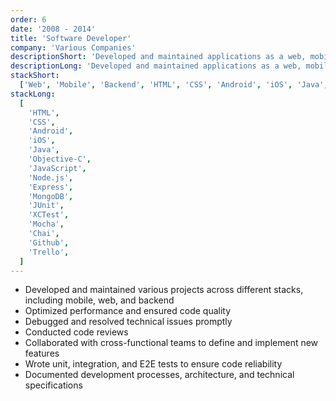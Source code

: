 ```yaml
---
order: 6
date: '2008 - 2014'
title: 'Software Developer'
company: 'Various Companies'
descriptionShort: 'Developed and maintained applications as a web, mobile, backend, and full-stack developer for various companies, delivering scalable and efficient solutions'
descriptionLong: 'Developed and maintained applications as a web, mobile, backend, and full-stack developer for various companies, delivering scalable and efficient solutions. Worked on diverse projects across industries, utilizing modern technologies to meet business objectives. Collaborated with cross-functional teams to design, implement, and deploy applications, ensuring performance, reliability, and maintainability'
stackShort:
  ['Web', 'Mobile', 'Backend', 'HTML', 'CSS', 'Android', 'iOS', 'Java', 'Objective-C', 'JavaScript', 'Testing']
stackLong:
  [
    'HTML',
    'CSS',
    'Android',
    'iOS',
    'Java',
    'Objective-C',
    'JavaScript',
    'Node.js',
    'Express',
    'MongoDB',
    'JUnit',
    'XCTest',
    'Mocha',
    'Chai',
    'Github',
    'Trello',
  ]
---
```


<p>
  <ul>
    <li><span class="text-primary">Developed</span> and <span class="text-primary">maintained</span> various projects across different stacks, including <span class="text-primary">mobile</span>, <span class="text-primary">web</span>, and <span class="text-primary">backend</span></li>
    <li><span class="text-primary">Optimized performance</span> and ensured <span class="text-primary">code quality</span></li>
    <li>Debugged and resolved <span class="text-primary">technical issues</span> promptly</li>
    <li>Conducted <span class="text-primary">code reviews</span></li>
    <li>Collaborated with cross-functional teams to <span class="text-primary">define</span> and implement new <span class="text-primary">features</span></li>
    <li>Wrote <span class="text-primary">unit</span>, <span class="text-primary">integration</span>, and <span class="text-primary">E2E</span> tests to ensure code reliability</li>
    <li><span class="text-primary">Documented</span> development processes, architecture, and technical specifications</li>
  </ul>
</p>
